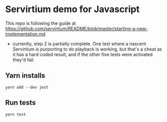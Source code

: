 # Servirtium demo for Javascript

This repo is following the guide at https://github.com/servirtium/README/blob/master/starting-a-new-implementation.md 

- currently, step 2 is partially complete. One test where a nascent Servirtium is purporting to do playback is working, but that's a cheat as it has a hard coded result, and if the other five tests were activated they'd fail.

## Yarn installs

```
yarn add --dev jest
```

## Run tests

```
yarn test
```
